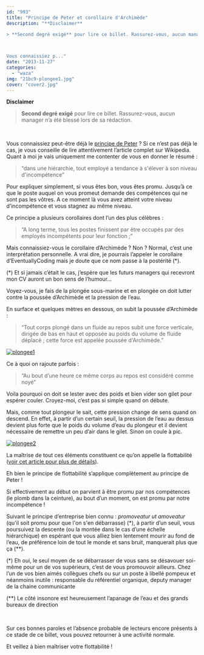 ```yaml
---
id: "993"
title: "Principe de Peter et corollaire d'Archimède"
description: "**Disclaimer**

> **Second degré exigé** pour lire ce billet. Rassurez-vous, aucun manager n’a été blessé lors de sa rédaction.

 

Vous connaissiez p..."
date: "2013-11-27"
categories: 
  - "waza"
img: "21bc9-plongee1.jpg"
cover: "cover2.jpg"
---
```


**Disclaimer**

> **Second degré exigé** pour lire ce billet. Rassurez-vous, aucun manager n’a été blessé lors de sa rédaction.

 

Vous connaissiez peut-être déjà le [principe de Peter](http://fr.wikipedia.org/wiki/Principe_de_Peter) ? Si ce n’est pas déjà le cas, je vous conseille de lire attentivement l’article complet sur Wikipedia. Quant à moi je vais uniquement me contenter de vous en donner le résumé :

> “dans une hiérarchie, tout employé a tendance à s'élever à son niveau d'incompétence”

Pour expliquer simplement, si vous êtes bon, vous êtes promu. Jusqu’à ce que le poste auquel on vous promeut demande des compétences qui ne sont pas les vôtres. A ce moment là vous avez atteint votre niveau d’incompétence et vous stagnez au même niveau.

Ce principe a plusieurs corollaires dont l’un des plus célèbres :

> “A long terme, tous les postes finissent par être occupés par des employés incompétents pour leur fonction ;”

Mais connaissiez-vous le corollaire d’Archimède ? Non ? Normal, c’est une interprétation personnelle. A vrai dire, je pourrais l’appeler le corollaire d’EventuallyCoding mais je doute que ce nom passe à la postérité (\*).

(\*) Et si jamais c’était le cas, j’espère que les futurs managers qui recevront mon CV auront un bon sens de l’humour...

Voyez-vous, je fais de la plongée sous-marine et en plongée on doit lutter contre la poussée d’Archimède et la pression de l’eau.

En surface et quelques mètres en dessous, on subit la poussée d’Archimède :

> “Tout corps plongé dans un fluide au repos subit une force verticale, dirigée de bas en haut et opposée au poids du volume de fluide déplacé ; cette force est appelée poussée d'Archimède.”

[![plongee1](/images/21bc9-plongee1.jpg)](http://eventuallycoding.com/wp-content/uploads/2013/11/21bc9-plongee1.jpg)

Ce à quoi on rajoute parfois :

> “Au bout d’une heure ce même corps au repos est considéré comme noyé”

Voila pourquoi on doit se lester avec des poids et bien vider son gilet pour espérer couler. Croyez-moi, c’est pas si simple quand on débute.

Mais, comme tout plongeur le sait, cette pression change de sens quand on descend. En effet, à partir d’un certain seuil, la pression de l’eau au dessus devient plus forte que le poids du volume d’eau du plongeur et il devient nécessaire de remettre un peu d’air dans le gilet. Sinon on coule à pic.

[![plongee2](/images/25fa5-plongee2.gif)](http://eventuallycoding.com/wp-content/uploads/2013/11/25fa5-plongee2.gif)

La maîtrise de tout ces éléments constituent ce qu’on appelle la flottabilité ([voir cet article pour plus de détails](http://www.cieutat.eu/2009/12/la-flottabilite/)).

Eh bien le principe de flottabilité s’applique complètement au principe de Peter !

Si effectivement au début on parvient à être promu par nos compétences (le plomb dans la ceinture), au bout d’un moment, on est promu par notre incompétence !

Suivant le principe d’entreprise bien connu : _promoveatur ut amoveatur_ (qu'il soit promu pour que l'on s'en débarrasse) (\*), à partir d’un seuil, vous poursuivez la descente (ou la montée dans le cas d’une échelle hiérarchique) en espérant que vous alliez bien lentement mourir au fond de l’eau, de préférence loin de tout le monde et sans bruit, manquerait plus que ça (\*\*).

(\*) Eh oui, le seul moyen de se débarrasser de vous sans se désavouer soi-même pour un de vos supérieurs, c’est de vous promouvoir ailleurs. Chez l’un de vos bien aimés collègues chefs ou sur un poste à libellé pompeux et néanmoins inutile : responsable du référentiel organique, deputy manager de la chaine communicante

(\*\*) Le côté insonore est heureusement l’apanage de l’eau et des grands bureaux de direction

 

Sur ces bonnes paroles et l’absence probable de lecteurs encore présents à ce stade de ce billet, vous pouvez retourner à une activité normale.

Et veillez à bien maîtriser votre flottabilité !
